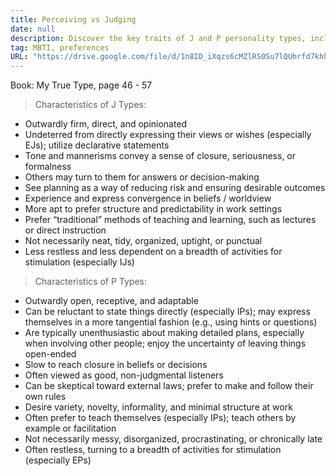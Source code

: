 ```yaml
---
title: Perceiving vs Judging
date: null
description: Discover the key traits of J and P personality types, including their decision-making styles, work preferences, and communication habits to better understand behavior and learning approaches.
tag: MBTI, preferences
URL: "https://drive.google.com/file/d/1n8ID_iXqzs6cMZlRS0Su7lQUhrfd7khh/view?usp=sharing"
---
```


Book: My True Type, page 46 - 57

> Characteristics of J Types:

- Outwardly firm, direct, and opinionated
- Undeterred from directly expressing their views or wishes (especially EJs); utilize declarative statements
- Tone and mannerisms convey a sense of closure, seriousness, or formalness
- Others may turn to them for answers or decision-making
- See planning as a way of reducing risk and ensuring desirable outcomes
- Experience and express convergence in beliefs / worldview
- More apt to prefer structure and predictability in work settings
- Prefer “traditional” methods of teaching and learning, such as lectures or direct instruction
- Not necessarily neat, tidy, organized, uptight, or punctual
- Less restless and less dependent on a breadth of activities for stimulation (especially IJs)

> Characteristics of P Types:

- Outwardly open, receptive, and adaptable
- Can be reluctant to state things directly (especially IPs); may express themselves in a more tangential fashion (e.g., using hints or questions)
- Are typically unenthusiastic about making detailed plans, especially when involving other people; enjoy the uncertainty of leaving things open-ended
- Slow to reach closure in beliefs or decisions
- Often viewed as good, non-judgmental listeners
- Can be skeptical toward external laws; prefer to make and follow their own rules
- Desire variety, novelty, informality, and minimal structure at work
- Often prefer to teach themselves (especially IPs); teach others by example or facilitation
- Not necessarily messy, disorganized, procrastinating, or chronically late
- Often restless, turning to a breadth of activities for stimulation (especially EPs)

